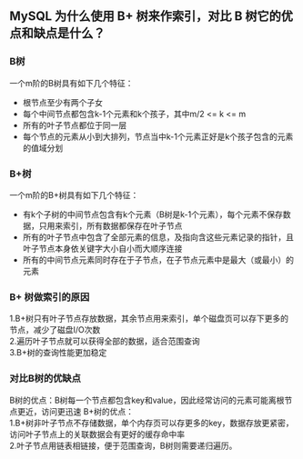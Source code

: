 ## MySQL 为什么使用 B+ 树来作索引，对比 B 树它的优点和缺点是什么？

### B树
一个m阶的B树具有如下几个特征：
- 根节点至少有两个子女
- 每个中间节点都包含k-1个元素和k个孩子，其中m/2 <= k <= m
- 所有的叶子节点都位于同一层
- 每个节点的元素从小到大排列，节点当中k-1个元素正好是k个孩子包含的元素的值域分划

### B+树
一个m阶的B+树具有如下几个特征：
- 有k个子树的中间节点包含有k个元素（B树是k-1个元素），每个元素不保存数据，只用来索引，所有数据都保存在叶子节点
- 所有的叶子节点中包含了全部元素的信息，及指向含这些元素记录的指针，且叶子节点本身依关键字大小自小而大顺序连接
- 所有的中间节点元素同时存在于子节点，在子节点元素中是最大（或最小）的元素

### B+ 树做索引的原因
1.B+树只有叶子节点存放数据，其余节点用来索引，单个磁盘页可以存下更多的节点，减少了磁盘I/O次数  
2.遍历叶子节点就可以获得全部的数据，适合范围查询  
3.B+树的查询性能更加稳定

### 对比B树的优缺点
B树的优点：B树每一个节点都包含key和value，因此经常访问的元素可能离根节点更近，访问更迅速
B+树的优点：  
1.B+树非叶子节点不存储数据，单个内存页可以存更多的key，数据存放更紧密，访问叶子节点上的关联数据会有更好的缓存命中率  
2.叶子节点用链表相链接，便于范围查询，B树则需要递归遍历。